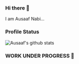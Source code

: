 ### Hi there 👋

I am Ausaaf Nabi... 
 
<!--
**ausaafnabi/ausaafnabi** is a ✨ _special_ ✨ repository because its `README.md` (this file) appears on your GitHub profile.

Here are some ideas to get you started:

- 🔭 I’m currently working on ...
- 🌱 I’m currently learning ...
- 👯 I’m looking to collaborate on ...
- 🤔 I’m looking for help with ...
- 💬 Ask me about ...
- 📫 How to reach me: ...
- 😄 Pronouns: ...
- ⚡ Fun fact: ...
-->

### Profile Status
![Ausaaf's github stats](https://github-readme-stats.vercel.app/api?username=ausaafnabi&show_icons=true)


### WORK UNDER PROGRESS 💬 
